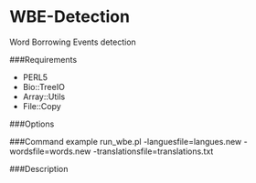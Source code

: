 # WBE-Detection
Word Borrowing Events detection

###Requirements
- PERL5
- Bio::TreeIO
- Array::Utils
- File::Copy

###Options


###Command example
run_wbe.pl -languesfile=langues.new -wordsfile=words.new -translationsfile=translations.txt

###Description

